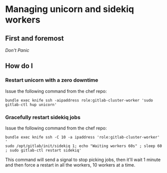 # Managing unicorn and sidekiq workers

## First and foremost

*Don't Panic*

## How do I

### Restart unicorn with a zero downtime

Issue the following command from the chef repo:

`bundle exec knife ssh -aipaddress role:gitlab-cluster-worker 'sudo gitlab-ctl hup unicorn'`

### Gracefully restart sidekiq jobs

Issue the following command from the chef repo:

```
bundle exec knife ssh -C 10 -a ipaddress 'role:gitlab-cluster-worker' '
sudo /opt/gitlab/init/sidekiq 1; echo "Waiting workers 60s" ; sleep 60 ; sudo gitlab-ctl restart sidekiq'
```

This command will send a signal to stop picking jobs, then it'll wait 1 minute and then
force a restart in all the workers, 10 workers at a time.
